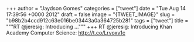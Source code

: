 
+++
author = "Jaydson Gomes"
categories = ["tweet"]
date = "Tue Aug 14 17:39:56 +0000 2012"
draft = false
image = "{TWEET_IMAGE}"
slug = "b98b2b4ccd912c63e016be03443a0a364725b281"
tags = ["tweet"]
title = """RT @jeresig: Introducing ..."""
+++
RT @jeresig: Introducing Khan Academy Computer Science: http://t.co/Lrvoxv1c
